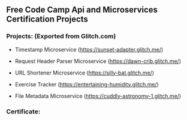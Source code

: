 ## Free Code Camp Api and Microservices Certification Projects

### Projects: (Exported from Glitch.com)

- Timestamp Microservice (https://sunset-adapter.glitch.me/)

- Request Header Parser Microservice (https://dawn-crib.glitch.me/)

- URL Shortener Microservice (https://silly-bat.glitch.me/)

- Exercise Tracker (https://entertaining-humidity.glitch.me/)

- File Metadata Microservice (https://cuddly-astronomy-1.glitch.me/)

### Certificate:

